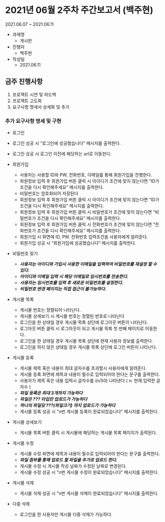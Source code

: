 # 2021년 06월 2주차 주간보고서 (백주현)
2021.06.07 ~ 2021.06.11

* 과제명
  * 게시판
* 진행자
  * 백주현
* 작성일
  * 2021.06.11 

## 금주 진행사항
1. 프로젝트 시연 및 피드백
2. 프로젝트 고도화
3. 요구사항 명세서 상세화 및 추가

### 추가 요구사항 명세 및 구현
* 로그인
 * 로그인 성공 시 “로그인에 성공했습니다” 메시지를 출력한다.
 * 로그인 성공 시 로그인 이전에 해당하는 url로 이동한다.

* 회원가입
  * 사용자는 사용할 ID와 PW, 전화번호, 이메일를 통해 회원가입을 진행한다.
  * 회원정보 입력 후 회원가입 버튼 클릭 시 아이디가 조건에 맞지 않는다면 “ID가 조건을 다시 확인해주세요” 메시지를 출력한다.
  * 비밀번호는 암호화되어 저장된다
  * 회원정보 입력 후 회원가입 버튼 클릭 시 아이디가 조건에 맞지 않는다면 “ID가 조건을 다시 확인해주세요” 메시지를 출력한다.
  * 회원정보 입력 후 회원가입 버튼 클릭 시 비밀번호가 조건에 맞지 않는다면 “비밀번호가 조건을 다시 확인해주세요” 메시지를 출력한다.
  * 회원정보 입력 후 회원가입 버튼 클릭 시 전화번호가 조건에 맞지 않는다면 “전화번호가 조건을 다시 확인해주세요” 메시지를 출력한다.
  * 회원가입 시 화면에 ID, PW. 전화번호 입력조건을 사용자에게 알려준다.
  * 회원가입 성공 시 “회원가입에 성공했습니다” 메시지를 출력한다.

* 비밀번호 찾기
  * ***사용자는 아이디와 가입시 사용한 이메일을 입력하여 비밀번호를 재설정 할 수 있다.***
  * ***아이디와 이메일 입력 시 해당 이메일로 임시번호를 전송한다.***
  * ***사용자는 임시번호를 입력 후 새로운 비밀번호를 설정한다.***
  * ***비밀번호 변경 페이지는 직접 접근이 불가능하다.***

* 게시물 목록
  * 게시물 번호는 정렬되어 나타난다.
  * 게시물 상세보기 시 게시물 번호는 정렬된 번호로 나타난다
  * 로그인을 한 상태일 경우 게시물 목록 상단에 로그아웃 버튼이 나타난다.
  * 로그아웃 버튼 클릭 시 로그아웃이 되고 게시물 목록 첫 번째 페이지로 이동한다. 
  * 로그인을 한 상태일 경우 게시물 목록 상단에 현재 사용자 정보를 출력한다.
  * 로그인을 하지 않은 상태일 경우 게시물 목록 상단에 로그인 버튼이 나타난다.

* 게시물 등록
  * 게시물 제목 혹은 내용이 최대 글자수를 초과할시 사용자에게 알려준다.
  * 게시물 등록 화면에 제목과 내용이 필수로 입력되어야 한다는 문구를 출력한다.
  * 사용자가 제목 혹은 내용 입력시 글자수를 (n/50) 나타낸다 ( n: 현재 입력한 글자수 )
  * ***파일 등록은 최대 3개까지 가능하다***
  * ***파일은 ??? 타입만 업로드가 가능하다***
  * ***하나의 파일당 ???(파일크기) 까지 업로드가 가능하다***
  * 게시물 등록 성공 시 "n번 게시물 등록이 완료되었습니다" 메시지를 출력한다.

* 게시물 상세보기
  * 게시물 목록 버튼 클릭 시 게시물에 해당하는 게시물 목록 페이지가 출력된다.

* 게시물 수정
  * 게시물 수정 화면에 제목과 내용이 필수로 입력되어야 한다는 문구를 출력한다.
  * ***파일 첨부를 통해 업로드 할 파일을 추가로 업로드 한다.***
  * 게시물 수정 시 게시물 작성 날짜가 수정된 날짜로 변경된다.
  * 게시물 수정 성공 시 "n번 게시물 수정이 완료되었습니다" 메시지를 출력한다.

* 게시물 삭제
  * 게시물 삭제 성공 시 "n번 게시물 삭제이 완료되었습니다" 메시지를 출력한다.

* 다중 삭제
  * 로그인을 한 사용자만 게시물 다중 삭제가 가능하다.
